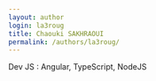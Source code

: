 ```yaml
---
layout: author
login: la3roug
title: Chaouki SAKHRAOUI
permalink: /authors/la3roug/
---
```

Dev JS : Angular, TypeScript, NodeJS
